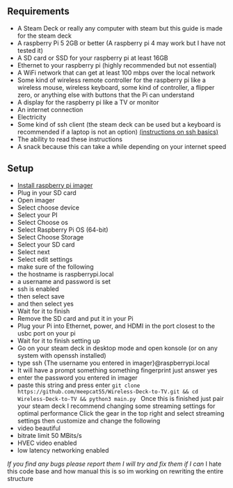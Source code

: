 ## Requirements
- A Steam Deck or really any computer with steam but this guide is made for the steam deck
- A raspberry Pi 5 2GB or better (A raspberry pi 4 may work but I have not tested it)
- A SD card or SSD for your raspberry pi at least 16GB
- Ethernet to your raspberry pi (highly recommended but not essential)
- A WiFi network that can get at least 100 mbps over the local network
- Some kind of wireless remote controller for the raspberry pi like a wireless mouse, wireless keyboard, some kind of controller, a flipper zero, or anything else with buttons that the Pi can understand
- A display for the raspberry pi like a TV or monitor
- An internet connection
- Electricity
- Some kind of ssh client (the steam deck can be used but a keyboard is recommended if a laptop is not an option) [(instructions on ssh basics)](https://www.digitalocean.com/community/tutorials/how-to-use-ssh-to-connect-to-a-remote-server)
- The ability to read these instructions
- A snack because this can take a while depending on your internet speed
## Setup
- [Install raspberry pi imager](https://www.raspberrypi.com/software/)
- Plug in your SD card
- Open imager
- Select choose device
- Select your PI
- Select Choose os
- Select Raspberry Pi OS (64-bit)
- Select Choose Storage
- Select your SD card
- Select next
- Select edit settings
- make sure of the following
-  the hostname is raspberrypi.local
- a username and password is set
- ssh is enabled
- then select save
- and then select yes
- Wait for it to finish
- Remove the SD card and put it in your Pi
- Plug your Pi into Ethernet, power, and HDMI 
 in the port closest to the usbc port on your pi
- Wait for it to finish setting up
- Go on your steam deck in desktop mode and open konsole (or on any system with openssh installed)
- type ssh {The username you entered in imager}@raspberrypi.local
- It will have a prompt something something fingerprint just answer yes
- enter the password you entered in imager
- paste this string and press enter `git clone https://github.com/meepcat55/Wireless-Deck-to-TV.git && cd Wireless-Deck-to-TV && python3 main.py `
Once this is finished just pair your steam deck
I recommend changing some streaming settings for optimal performance
Click the gear in the top right and select streaming settings then customize and change the following
- video beautiful
- bitrate limit 50 MBits/s
- HVEC video enabled
- low latency networking enabled

*If you find any bugs please report them I will try and fix them if I can*
I hate this code base and how manual this is so im working on rewriting the entire structure
